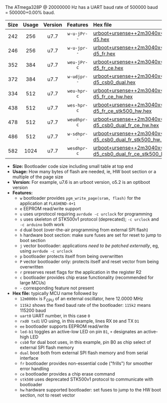 The ATmega328P @ 20000000 Hz has a UART baud rate of 500000 baud = 500000+0.00% baud.

|Size|Usage|Version|Features|Hex file|
|:-:|:-:|:-:|:-:|:--|
|242|256|u7.7|`w-u-jPr--`|[urboot+ursense++2m3040x+++57k6_uart0_rxd0_txd1_led-d5.hex](https://raw.githubusercontent.com/stefanrueger/urboot.hex/main/boards/ursense/external_oscillator/fcpu++2m3040_Hz/br+++57k6_bps/urboot+ursense++2m3040x+++57k6_uart0_rxd0_txd1_led-d5.hex)|
|246|256|u7.7|`w-u-jpr--`|[urboot+ursense++2m3040x+++57k6_uart0_rxd0_txd1_led-d5_fr.hex](https://raw.githubusercontent.com/stefanrueger/urboot.hex/main/boards/ursense/external_oscillator/fcpu++2m3040_Hz/br+++57k6_bps/urboot+ursense++2m3040x+++57k6_uart0_rxd0_txd1_led-d5_fr.hex)|
|352|384|u7.7|`weu-jPr-c`|[urboot+ursense++2m3040x+++57k6_uart0_rxd0_txd1_ee_led-d5_fr_ce.hex](https://raw.githubusercontent.com/stefanrueger/urboot.hex/main/boards/ursense/external_oscillator/fcpu++2m3040_Hz/br+++57k6_bps/urboot+ursense++2m3040x+++57k6_uart0_rxd0_txd1_ee_led-d5_fr_ce.hex)|
|372|384|u7.7|`w-udjpr--`|[urboot+ursense++2m3040x+++57k6_uart0_rxd0_txd1_led-d5_csb0_dual.hex](https://raw.githubusercontent.com/stefanrueger/urboot.hex/main/boards/ursense/external_oscillator/fcpu++2m3040_Hz/br+++57k6_bps/urboot+ursense++2m3040x+++57k6_uart0_rxd0_txd1_led-d5_csb0_dual.hex)|
|334|512|u7.7|`weu-hpr-c`|[urboot+ursense++2m3040x+++57k6_uart0_rxd0_txd1_ee_led-d5_fr_ce_hw.hex](https://raw.githubusercontent.com/stefanrueger/urboot.hex/main/boards/ursense/external_oscillator/fcpu++2m3040_Hz/br+++57k6_bps/urboot+ursense++2m3040x+++57k6_uart0_rxd0_txd1_ee_led-d5_fr_ce_hw.hex)|
|438|512|u7.7|`wes-hpr-c`|[urboot+ursense++2m3040x+++57k6_uart0_rxd0_txd1_ee_led-d5_fr_ce_stk500_hw.hex](https://raw.githubusercontent.com/stefanrueger/urboot.hex/main/boards/ursense/external_oscillator/fcpu++2m3040_Hz/br+++57k6_bps/urboot+ursense++2m3040x+++57k6_uart0_rxd0_txd1_ee_led-d5_fr_ce_stk500_hw.hex)|
|478|512|u7.7|`weudhpr-c`|[urboot+ursense++2m3040x+++57k6_uart0_rxd0_txd1_ee_led-d5_csb0_dual_fr_ce_hw.hex](https://raw.githubusercontent.com/stefanrueger/urboot.hex/main/boards/ursense/external_oscillator/fcpu++2m3040_Hz/br+++57k6_bps/urboot+ursense++2m3040x+++57k6_uart0_rxd0_txd1_ee_led-d5_csb0_dual_fr_ce_hw.hex)|
|486|512|u7.7|`w-sdhpr--`|[urboot+ursense++2m3040x+++57k6_uart0_rxd0_txd1_led-d5_csb0_dual_fr_stk500_hw.hex](https://raw.githubusercontent.com/stefanrueger/urboot.hex/main/boards/ursense/external_oscillator/fcpu++2m3040_Hz/br+++57k6_bps/urboot+ursense++2m3040x+++57k6_uart0_rxd0_txd1_led-d5_csb0_dual_fr_stk500_hw.hex)|
|582|1024|u7.7|`wesdhpr-c`|[urboot+ursense++2m3040x+++57k6_uart0_rxd0_txd1_ee_led-d5_csb0_dual_fr_ce_stk500_hw.hex](https://raw.githubusercontent.com/stefanrueger/urboot.hex/main/boards/ursense/external_oscillator/fcpu++2m3040_Hz/br+++57k6_bps/urboot+ursense++2m3040x+++57k6_uart0_rxd0_txd1_ee_led-d5_csb0_dual_fr_ce_stk500_hw.hex)|

- **Size:** Bootloader code size including small table at top end
- **Usage:** How many bytes of flash are needed, ie, HW boot section or a multiple of the page size
- **Version:** For example, u7.6 is an urboot version, o5.2 is an optiboot version
- **Features:**
  + `w` bootloader provides `pgm_write_page(sram, flash)` for the application at `FLASHEND-4+1`
  + `e` EEPROM read/write support
  + `u` uses urprotocol requiring `avrdude -c urclock` for programming
  + `s` uses skeleton of STK500v1 protocol (deprecated); `-c urclock` and `-c arduino` both work
  + `d` dual boot (over-the-air programming from external SPI flash)
  + `h` hardware boot section: make sure fuses are set for reset to jump to boot section
  + `j` vector bootloader: applications *need to be patched externally*, eg, using `avrdude -c urclock`
  + `p` bootloader protects itself from being overwritten
  + `P` vector bootloader only: protects itself and reset vector from being overwritten
  + `r` preserves reset flags for the application in the register R2
  + `c` bootloader provides chip erase functionality (recommended for large MCUs)
  + `-` corresponding feature not present
- **Hex file:** typically MCU name followed by
  + `12m0000x` is F<sub>CPU</sub> of an external oscillator, here 12.0000 MHz
  + `115k2` shows the fixed baud rate of the bootloader: `115k2` means 115200 baud
  + `uart0` UART number, in this case `0`
  + `rxd0 txd1` I/O using, in this example, lines RX `D0` and TX `D1`
  + `ee` bootloader supports EEPROM read/write
  + `led-b1` toggles an active-low LED on pin `B1`, `+` designates an active-high LED
  + `csb0` for dual boot uses, in this example, pin B0 as chip select of external SPI flash memory
  + `dual` boot both from external SPI flash memory and from serial interface
  + `fr` bootloader provides non-essential code ("frills") for smoother error handling
  + `ce` bootloader provides a chip erase command
  + `stk500` uses deprecated STK500v1 protocol to communicate with bootloader
  + `hw` hardware supported bootloader: set fuses to jump to the HW boot section, not to reset vector
